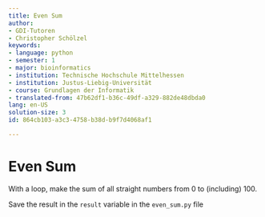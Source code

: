 ```yaml
---
title: Even Sum
author:
- GDI-Tutoren
- Christopher Schölzel
keywords:
- language: python
- semester: 1
- major: bioinformatics
- institution: Technische Hochschule Mittelhessen
- institution: Justus-Liebig-Universität
- course: Grundlagen der Informatik
- translated-from: 47b62df1-b36c-49df-a329-882de48dbda0
lang: en-US
solution-size: 3
id: 864cb103-a3c3-4758-b38d-b9f7d4068af1

---
```

# Even Sum

With a loop, make the sum of all straight numbers from 0 to (including) 100.

Save the result in the `result` variable in the `even_sum.py` file

